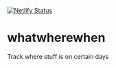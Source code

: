 [![Netlify Status](https://api.netlify.com/api/v1/badges/5c70ec6d-9e7d-4e5e-b0eb-7ed3c6993b56/deploy-status)](https://app.netlify.com/sites/what-where-when/deploys)

# whatwherewhen

Track where stuff is on certain days
